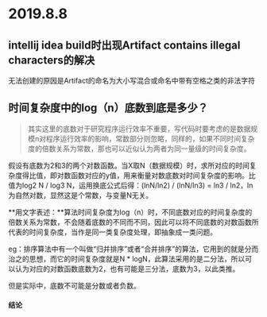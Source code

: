 # 2019.8.8

## intellij idea build时出现Artifact contains illegal characters的解决

无法创建的原因是Artifact的命名为大小写混合或命名中带有空格之类的非法字符

## 时间复杂度中的log（n）底数到底是多少？

>其实这里的底数对于研究程序运行效率不重要，写代码时要考虑的是数据规模n对程序运行效率的影响，常数部分则忽略，同样的，如果不同时间复杂度的倍数关系为常数，那也可以近似认为两者为同一量级的时间复杂度。

假设有底数为2和3的两个对数函数。当X取N（数据规模）时，求所对应的时间复杂度得比值，即对数函数对应的y值，用来衡量对数底数对时间复杂度的影响。比值为log2 N / log3 N，运用换底公式后得：(lnN/ln2) / (lnN/ln3) = ln3 / ln2，ln为自然对数，显然这是个常数，与变量N无关。

**用文字表述：**算法时间复杂度为log（n）时，不同底数对应的时间复杂度的倍数关系为常数，不会随着底数的不同而不同，因此可以将不同底数的对数函数所代表的时间复杂度，当作是同一类复杂度处理，即抽象成一类问题。

eg：排序算法中有一个叫做“归并排序”或者“合并排序”的算法，它用到的就是分而治之的思想，而它的时间复杂度就是N * logN，此算法采用的是二分法，所以可以认为对应的对数函数底数为2，也有可能是三分法，底数为3，以此类推。

但是实际中，底数不可能是分数或者负数。

#### 结论
